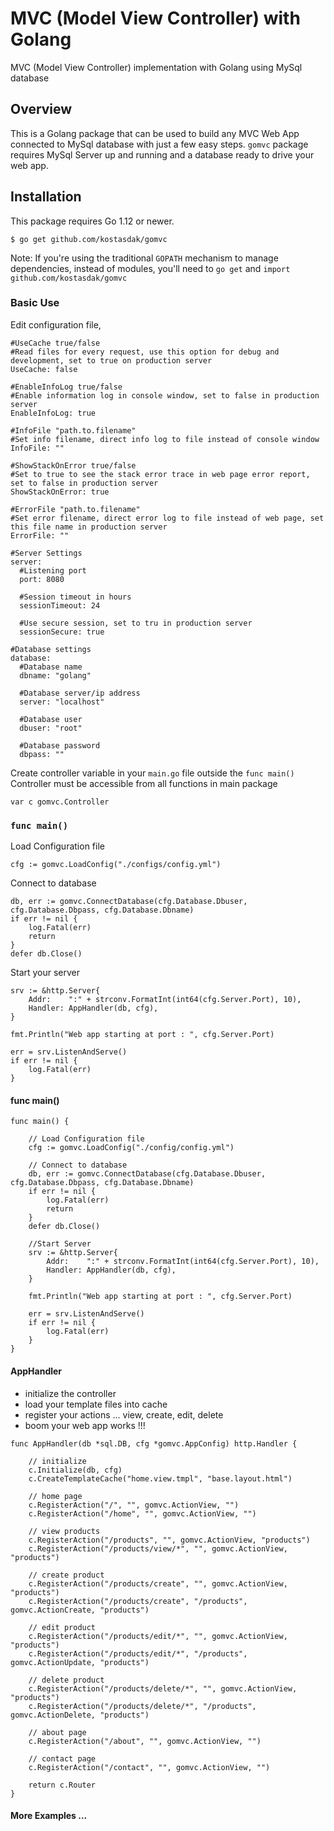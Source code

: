# MVC (Model View Controller) with Golang

MVC (Model View Controller) implementation with Golang using MySql database

## Overview
This is a Golang package that can be used to build any MVC Web App connected to MySql database with just a few easy steps.
`gomvc` package requires MySql Server up and running and a database ready to drive your web app.


## Installation

This package requires Go 1.12 or newer.

```
$ go get github.com/kostasdak/gomvc
```

Note: If you're using the traditional `GOPATH` mechanism to manage dependencies, instead of modules, you'll need to `go get` and `import` `github.com/kostasdak/gomvc`


### Basic Use

Edit configuration file, 

```
#UseCache true/false 
#Read files for every request, use this option for debug and development, set to true on production server
UseCache: false

#EnableInfoLog true/false
#Enable information log in console window, set to false in production server
EnableInfoLog: true

#InfoFile "path.to.filename"
#Set info filename, direct info log to file instead of console window
InfoFile: ""

#ShowStackOnError true/false
#Set to true to see the stack error trace in web page error report, set to false in production server
ShowStackOnError: true

#ErrorFile "path.to.filename"
#Set error filename, direct error log to file instead of web page, set this file name in production server
ErrorFile: ""

#Server Settings
server:
  #Listening port
  port: 8080

  #Session timeout in hours 
  sessionTimeout: 24

  #Use secure session, set to tru in production server
  sessionSecure: true

#Database settings
database:
  #Database name
  dbname: "golang"

  #Database server/ip address
  server: "localhost"

  #Database user
  dbuser: "root"

  #Database password
  dbpass: ""
```

Create controller variable in your `main.go` file outside the `func main()`
Controller must be accessible from all functions in main package

`var c gomvc.Controller`

### `func main()`

Load Configuration file 

`cfg := gomvc.LoadConfig("./configs/config.yml")`
	
Connect to database

```
db, err := gomvc.ConnectDatabase(cfg.Database.Dbuser, cfg.Database.Dbpass, cfg.Database.Dbname)
if err != nil {
	log.Fatal(err)
	return
}
defer db.Close()
```

Start your server

```
srv := &http.Server{
	Addr:    ":" + strconv.FormatInt(int64(cfg.Server.Port), 10),
	Handler: AppHandler(db, cfg),
}

fmt.Println("Web app starting at port : ", cfg.Server.Port)

err = srv.ListenAndServe()
if err != nil {
	log.Fatal(err)
}
```

#### func main()
```
func main() {

	// Load Configuration file
	cfg := gomvc.LoadConfig("./config/config.yml")

	// Connect to database
	db, err := gomvc.ConnectDatabase(cfg.Database.Dbuser, cfg.Database.Dbpass, cfg.Database.Dbname)
	if err != nil {
		log.Fatal(err)
		return
	}
	defer db.Close()

	//Start Server
	srv := &http.Server{
		Addr:    ":" + strconv.FormatInt(int64(cfg.Server.Port), 10),
		Handler: AppHandler(db, cfg),
	}

	fmt.Println("Web app starting at port : ", cfg.Server.Port)

	err = srv.ListenAndServe()
	if err != nil {
		log.Fatal(err)
	}
}
```

#### AppHandler

* initialize the controller
* load your template files into cache
* register your actions ... view, create, edit, delete
* boom your web app works !!!

```
func AppHandler(db *sql.DB, cfg *gomvc.AppConfig) http.Handler {

	// initialize
	c.Initialize(db, cfg)
	c.CreateTemplateCache("home.view.tmpl", "base.layout.html")

	// home page
	c.RegisterAction("/", "", gomvc.ActionView, "")
	c.RegisterAction("/home", "", gomvc.ActionView, "")

	// view products
	c.RegisterAction("/products", "", gomvc.ActionView, "products")
	c.RegisterAction("/products/view/*", "", gomvc.ActionView, "products")

	// create product
	c.RegisterAction("/products/create", "", gomvc.ActionView, "products")
	c.RegisterAction("/products/create", "/products", gomvc.ActionCreate, "products")

	// edit product
	c.RegisterAction("/products/edit/*", "", gomvc.ActionView, "products")
	c.RegisterAction("/products/edit/*", "/products", gomvc.ActionUpdate, "products")

	// delete product
	c.RegisterAction("/products/delete/*", "", gomvc.ActionView, "products")
	c.RegisterAction("/products/delete/*", "/products", gomvc.ActionDelete, "products")

	// about page
	c.RegisterAction("/about", "", gomvc.ActionView, "")

	// contact page
	c.RegisterAction("/contact", "", gomvc.ActionView, "")

	return c.Router
}
```

#### More Examples ...